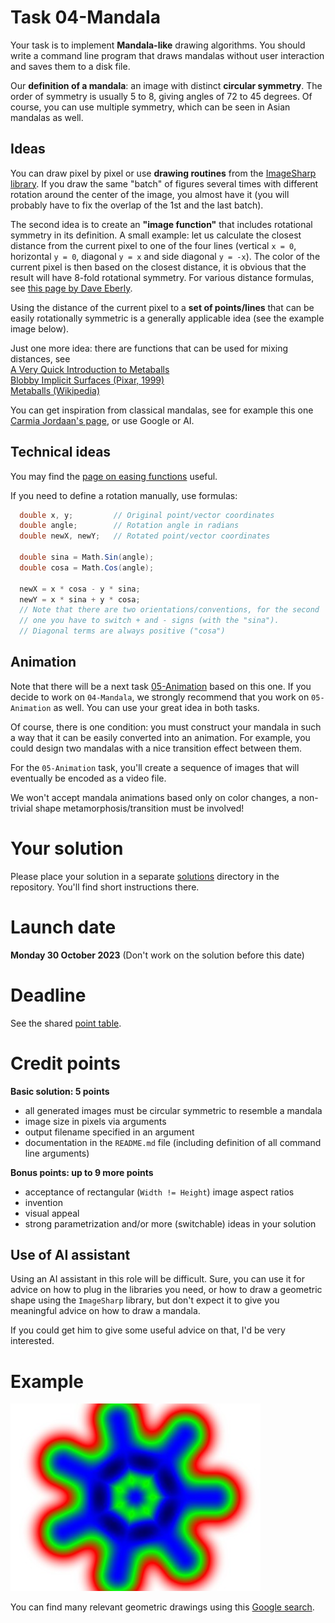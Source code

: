 # Task 04-Mandala
Your task is to implement **Mandala-like** drawing algorithms. You should write a command line
program that draws mandalas without user interaction and saves them to a disk file.

Our **definition of a mandala**: an image with distinct **circular symmetry**. The order of
symmetry is usually 5 to 8, giving angles of 72 to 45 degrees.
Of course, you can use multiple symmetry, which can be seen in
Asian mandalas as well.

## Ideas
You can draw pixel by pixel or use **drawing routines** from the
[ImageSharp library](https://www.nuget.org/packages/SixLabors.ImageSharp/).
If you draw the same "batch" of figures several times with different
rotation around the center of the image, you almost have it (you will probably have to fix
the overlap of the 1st and the last batch).

The second idea is to create an **"image function"** that includes rotational
symmetry in its definition. A small example: let us calculate
the closest distance from the current pixel to one of the four lines
(vertical `x = 0`, horizontal `y = 0`, diagonal `y = x` and side diagonal
`y = -x`). The color of the current pixel is then based on the closest distance,
it is obvious that the result will have 8-fold rotational symmetry. For
various distance formulas, see
[this page by Dave Eberly](https://www.geometrictools.com/Documentation/Documentation.html).

Using the distance of the current pixel to a **set of points/lines** that can
be easily rotationally symmetric is a generally
applicable idea (see the example image below).

Just one more idea: there are functions that can be used for mixing
distances, see  
[A Very Quick Introduction to Metaballs](https://people.computing.clemson.edu/~dhouse/courses/881/notes/metaballs/index.html)  
[Blobby Implicit Surfaces (Pixar, 1999)](https://renderman.pixar.com/resources/RenderMan_20/appnote.31.html)  
[Metaballs (Wikipedia)](https://en.wikipedia.org/wiki/Metaballs)  

You can get inspiration from classical mandalas, see for example this one
[Carmia Jordaan's page](https://www.clementinecreative.co.za/step-by-step-tutorial-on-how-to-draw-a-mandala/),
or use Google or AI.

## Technical ideas
You may find the [page on easing functions](https://easings.net/) useful.

If you need to define a rotation manually, use formulas:
```csharp
  double x, y;         // Original point/vector coordinates
  double angle;        // Rotation angle in radians
  double newX, newY;   // Rotated point/vector coordinates

  double sina = Math.Sin(angle);
  double cosa = Math.Cos(angle);

  newX = x * cosa - y * sina;
  newY = x * sina + y * cosa;
  // Note that there are two orientations/conventions, for the second
  // one you have to switch + and - signs (with the "sina").
  // Diagonal terms are always positive ("cosa")
```


## Animation
Note that there will be a next task [05-Animation](../05-Animation/README.md)
based on this one. If you decide to work on `04-Mandala`, we strongly recommend
that you work on `05-Animation` as well. You can use your great idea in both
tasks.

Of course, there is one condition: you must construct your mandala in such
a way that it can be easily converted into an animation. For example, you
could design two mandalas with a nice transition effect between them.

For the `05-Animation` task, you'll create a sequence of images that will
eventually be encoded as a video file.

We won't accept mandala animations based only on color changes, a non-trivial
shape metamorphosis/transition must be involved!

# Your solution
Please place your solution in a separate [solutions](solutions/README.md)
directory in the repository. You'll find short instructions there.

# Launch date
**Monday 30 October 2023**
(Don't work on the solution before this date)

# Deadline
See the shared [point table](https://docs.google.com/spreadsheets/d/1QLukOcSRPa5exOYW1eUfQWY2WoMjo1menbjQIU7Gvs4/edit?usp=sharing).

# Credit points
**Basic solution: 5 points**
* all generated images must be circular symmetric to resemble a mandala
* image size in pixels via arguments
* output filename specified in an argument
* documentation in the `README.md` file (including definition of all command
  line arguments)

**Bonus points: up to 9 more points**
* acceptance of rectangular (`Width != Height`) image aspect ratios
* invention
* visual appeal
* strong parametrization and/or more (switchable) ideas in your solution

## Use of AI assistant
Using an AI assistant in this role will be difficult. Sure, you can use
it for advice on how to plug in the libraries you need, or how to draw
a geometric shape using the `ImageSharp` library, but don't expect it to
give you meaningful advice on how to draw a mandala.

If you could get him to give some useful advice on that, I'd be very
interested.

# Example
![7-fold ornament](m7-20-35.jpg)

You can find many relevant geometric drawings using this
[Google search](https://www.google.com/search?q=mandala+image).
